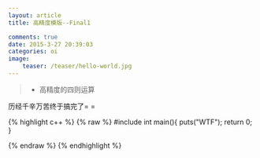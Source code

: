 ```yaml
---
layout: article
title: 高精度模版--Final1

comments: true
date: 2015-3-27 20:39:03
categories: oi
image:
    teaser: /teaser/hello-world.jpg
---
```

>* 高精度的四则运算

历经千辛万苦终于搞完了= =

{% highlight c++ %}
{% raw %}
#include <cstdio>
int main(){
	puts("WTF");
return 0;
}

{% endraw %}
{% endhighlight %}